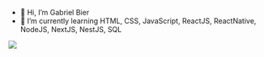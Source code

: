 - 👋 Hi, I’m Gabriel Bier
- 🌱 I’m currently learning HTML, CSS, JavaScript, ReactJS, ReactNative, NodeJS, NextJS, NestJS, SQL


<img src="https://cdn.jsdelivr.net/gh/devicons/devicon/icons/flutter/flutter-original.svg" />
